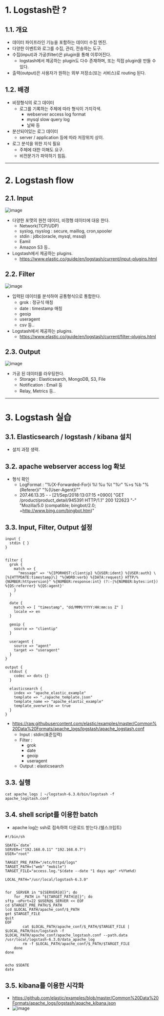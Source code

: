 # 1. Logstash란 ?
## 1.1. 개요
* 데이터 파이프라인 기능을 포함하는 데이터 수집 엔진.
* 다양한 이벤트와 로그를 수집, 관리, 전송하는 도구.
* 수집(input)과 가공(filter)은 plugin을 통해 이루어진다.
   - logstash에서 제공하는 plugin도 다수 존재하며, 또는 직접 plugin을 만들 수 있다.
* 출력(output)은 사용자가 원하는 외부 저장소(또는 서비스)로 routing 된다.

## 1.2. 배경
* 비정형식의 로그 데이터
   - 로그를 기록하는 주체에 따라 형식이 가지각색.
      + webserver access log format
      + mysql slow query log
      + 날짜 등
* 분산되어있는 로그 데이터
   - server / application 등에 따라 저장위치 상이.
* 로그 분석을 위한 지식 필요
   - 주체에 대한 이해도 요구.
   - 비전문가가 파악하기 힘듬.
 
****

# 2. Logstash flow
## 2.1. Input
![image](https://user-images.githubusercontent.com/43233688/45805979-dbc88e80-bcfa-11e8-8b9a-126458c90a39.png)
* 다양한 포맷의 원천 데이터, 비정형 데이터에 대응 한다.
   - Network(TCP/UDP)
   - syslog, rsyslog : secure, maillog, cron,spooler
   - stdin : jdbc(oracle, mysql, mssql)
   - Eamil
   - Amazon S3 등..
* Logstash에서 제공하는 plugins.
   - https://www.elastic.co/guide/en/logstash/current/input-plugins.html

## 2.2. Filter
![image](https://user-images.githubusercontent.com/43233688/45806002-e8e57d80-bcfa-11e8-8d45-5e5be9c874be.png)
* 입력된 데이터를 분석하여 공통형식으로 통합한다.
   - grok : 정규식 매칭
   - date : timestamp 매칭
   - geoip
   - useragent
   - csv 등..
* Logstash에서 제공하는 plugins.
   - https://www.elastic.co/guide/en/logstash/current/filter-plugins.html


## 2.3. Output
![image](https://user-images.githubusercontent.com/43233688/45806028-f995f380-bcfa-11e8-9a82-9ca4a539156d.png)
* 가공 된 데이터를 라우팅한다.
   - Storage : Elasticsearch, MongoDB, S3, File
   - Notification : Email 등
   - Relay, Metrics 등..


****

# 3. Logstash 실습
## 3.1. Elasticsearch / logstash / kibana 설치
* 설치 과정 생략.

## 3.2. apache webserver access log 확보
* 형식 확인
   - LogFormat : "%{X-Forwarded-For}i %l %u %t \"%r\" %>s %b \"%{Referer}i\" \"%{User-Agent}i\""
   - 207.46.13.35 - - [21/Sep/2018:13:07:15 +0900] "GET /product/product_detail/945391 HTTP/1.1" 200 122623 "-" "Mozilla/5.0 (compatible; bingbot/2.0; +http://www.bing.com/bingbot.htm)"

## 3.3. Input, Filter, Output 설정
```
input {  
  stdin { }
}


filter {
  grok {
    match => {
      "message" => '%{IPORHOST:clientip} %{USER:ident} %{USER:auth} \[%{HTTPDATE:timestamp}\] "%{WORD:verb} %{DATA:request} HTTP/%{NUMBER:httpversion}" %{NUMBER:response:int} (?:-|%{NUMBER:bytes:int}) %{QS:referrer} %{QS:agent}'
    }
  }

  date {
    match => [ "timestamp", "dd/MMM/YYYY:HH:mm:ss Z" ]
    locale => en
  }

  geoip {
    source => "clientip"
  }

  useragent {
    source => "agent"
    target => "useragent"
  }
}

output {
  stdout {
    codec => dots {}
  }

  elasticsearch {
    index => "apache_elastic_example"
    template => "./apache_template.json"
    template_name => "apache_elastic_example"
    template_overwrite => true
  }
}
```
* https://raw.githubusercontent.com/elastic/examples/master/Common%20Data%20Formats/apache_logs/logstash/apache_logstash.conf
   - Input : stdin(표준입력)
   - Filter : 
      + grok
      + date
      + geoip
      + useragent
   - Output : elasticsearch

## 3.3. 실행
```
cat apache_logs | ~/logstash-6.3.0/bin/logstash -f apache_logstash.conf
```

## 3.4. shell script를 이용한 batch
* apache log는 ssh로 접속하여 다운로드 받는다.(쉘스크립트)
```
#!/bin/sh

SDATE=`date`
SERVER=("192.168.0.11" "192.168.0.7")
USER="root"

TARGET_PRE_PATH="/etc/httpd/logs"
TARGET_PATH=("web" "mobile")
TARGET_FILE="access.log."$(date --date "1 days ago" +%Y%m%d)

LOCAL_PATH="/usr/local/logstash-6.3.0"


for _SERVER in "${SERVER[@]}"; do
	for _PATH in "${TARGET_PATH[@]}"; do
sftp -oPort=22 $USER@$_SERVER << EOF
cd $TARGET_PRE_PATH/$_PATH
lcd $LOCAL_PATH/apache_conf/$_PATH
get $TARGET_FILE
quit
EOF
		cat $LOCAL_PATH/apache_conf/$_PATH/$TARGET_FILE | $LOCAL_PATH/bin/logstash -f $LOCAL_PATH/apache_conf/apache_logstash.conf --path.data /usr/local/logstash-6.3.0/data_apache_log
		rm -f $LOCAL_PATH/apache_conf/$_PATH/$TARGET_FILE
	done
done


echo $SDATE
date
```
## 3.5. kibana를 이용한 시각화
* https://github.com/elastic/examples/blob/master/Common%20Data%20Formats/apache_logs/logstash/apache_kibana.json
* ![image](https://user-images.githubusercontent.com/43233688/45860309-6cf24080-bda1-11e8-9eac-c8f14ebfd083.png)
